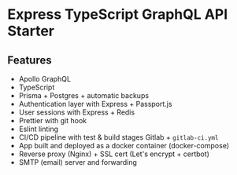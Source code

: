# Express TypeScript GraphQL API Starter

## Features

- Apollo GraphQL
- TypeScript
- Prisma + Postgres + automatic backups
- Authentication layer with Express + Passport.js
- User sessions with Express + Redis
- Prettier with git hook
- Eslint linting
- CI/CD pipeline with test & build stages Gitlab + `gitlab-ci.yml`
- App built and deployed as a docker container (docker-compose)
- Reverse proxy (Nginx) + SSL cert (Let's encrypt + certbot)
- SMTP (email) server and forwarding
